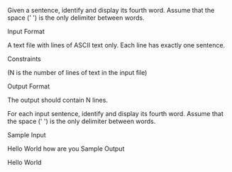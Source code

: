 Given a sentence, identify and display its fourth word. Assume that the space (' ') is the only delimiter between words.

Input Format

A text file with lines of ASCII text only. Each line has exactly one sentence.

Constraints


(N is the number of lines of text in the input file)

Output Format

The output should contain N lines.

For each input sentence, identify and display its fourth word. Assume that the space (' ') is the only delimiter between words.

Sample Input

Hello
World
how are you
Sample Output

Hello
World
